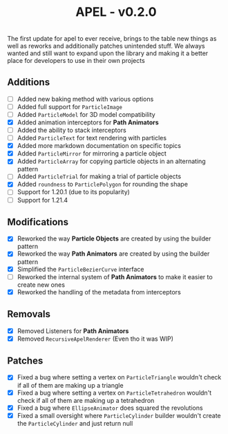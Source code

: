 <h1 style="text-align: center;"> APEL - v0.2.0</h1><br>
The first update for apel to ever receive, brings to the table new things as well as reworks and additionally patches
unintended stuff. We always wanted and still want to expand upon the library and making it a better place for developers
to use in their own projects

## Additions
- [ ] Added new baking method with various options
- [ ] Added full support for ``ParticleImage``
- [ ] Added ``ParticleModel`` for 3D model compatibility
- [x] Added animation interceptors for **Path Animators**
- [ ] Added the ability to stack interceptors
- [ ] Added ``ParticleText`` for text rendering with particles
- [x] Added more markdown documentation on specific topics
- [x] Added ``ParticleMirror`` for mirroring a particle object
- [x] Added ``ParticleArray`` for copying particle objects in an alternating pattern
- [ ] Added ``ParticleTrial`` for making a trial of particle objects
- [x] Added ``roundness`` to ``ParticlePolygon`` for rounding the shape
- [ ] Support for 1.20.1 (due to its popularity)
- [ ] Support for 1.21.4

## Modifications
- [x] Reworked the way **Particle Objects** are created by using the builder pattern
- [x] Reworked the way **Path Animators** are created by using the builder pattern
- [x] Simplified the ``ParticleBezierCurve`` interface
- [ ] Reworked the internal system of **Path Animators** to make it easier to create new ones
- [x] Reworked the handling of the metadata from interceptors

## Removals
- [x] Removed Listeners for **Path Animators**
- [x] Removed `RecursiveApelRenderer` (Even tho it was WIP)

## Patches
- [x] Fixed a bug where setting a vertex on ``ParticleTriangle`` wouldn't check if all of them are making up a triangle
- [x] Fixed a bug where setting a vertex on ``ParticleTetrahedron`` wouldn't check if all of them are making up a tetrahedron
- [x] Fixed a bug where ``EllipseAnimator`` does squared the revolutions
- [x] Fixed a small oversight where ``ParticleCylinder`` builder wouldn't create the ``ParticleCylinder`` and just return null